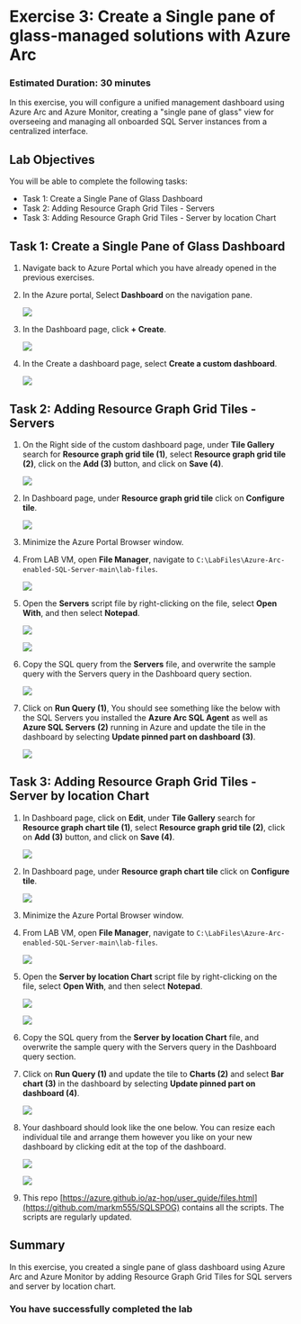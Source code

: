 # Exercise 3: Create a Single pane of glass-managed solutions with Azure Arc 

### Estimated Duration: 30 minutes

In this exercise, you will configure a unified management dashboard using Azure Arc and Azure Monitor, creating a "single pane of glass" view for overseeing and managing all onboarded SQL Server instances from a centralized interface.

## Lab Objectives

You will be able to complete the following tasks:

- Task 1: Create a Single Pane of Glass Dashboard
- Task 2: Adding Resource Graph Grid Tiles - Servers
- Task 3: Adding Resource Graph Grid Tiles - Server by location Chart
 
## Task 1: Create a Single Pane of Glass Dashboard 
 
1. Navigate back to Azure Portal which you have already opened in the previous exercises. 
 
2. In the Azure portal, Select **Dashboard** on the navigation pane.   

    ![](media/Ex2-Task1-Step2.png)  
 
3. In the Dashboard page, click **+ Create**. 
 
    ![](media/Ex2-Task1-Step3.png) 
     
4. In the Create a dashboard page, select **Create a custom dashboard**. 
 
    ![](media/Ex2-Task1-Step4.png) 
 
## Task 2: Adding Resource Graph Grid Tiles - Servers
 
1. On the Right side of the custom dashboard page, under **Tile Gallery** search for **Resource graph grid tile (1)**, select **Resource graph grid tile (2)**, click on the **Add (3)** button, and click on **Save (4)**. 
 
   ![](media/Ex2-Task1-Step5.png) 
     
2. In Dashboard page, under **Resource graph grid tile** click on **Configure tile**.
 
   ![](media/Ex2-Task1-Step6.png)  
     
3. Minimize the Azure Portal Browser window. 
  
4. From LAB VM, open **File Manager**, navigate to `C:\LabFiles\Azure-Arc-enabled-SQL-Server-main\lab-files`. 
  
   ![](media/Ex2-Task1-Step8.png)  
  
5. Open the **Servers** script file by right-clicking on the file, select **Open With**, and then select **Notepad**. 
 
   ![](media/Ex2-Task1-Step9a.png)
     
   ![](media/Ex2-Task1-Step9b.png)  
     
6. Copy the SQL query from the **Servers** file, and overwrite the sample query with the Servers query in the Dashboard query section. 
 
   ![](media/Ex2-Task1-Step10.png)  
     
7. Click on **Run Query (1)**, You should see something like the below with the SQL Servers you installed the **Azure Arc SQL Agent** as well as **Azure SQL Servers** **(2)** running in Azure and update the tile in the dashboard by selecting **Update pinned part on dashboard (3)**. 
   
    ![](media/az-ex3-1.png) 
          
## Task 3: Adding Resource Graph Grid Tiles - Server by location Chart
     
1. In Dashboard page, click on **Edit**, under **Tile Gallery** search for **Resource graph chart tile (1)**, select **Resource graph grid tile (2)**, click on **Add (3)** button, and click on **Save (4)**. 
 
   ![](media/Ex2-Task3-Step1.png) 
     
2. In Dashboard page, under **Resource graph chart tile** click on **Configure tile**. 
 
     ![](media/Ex2-Task3-Step2.png)  
     
3. Minimize the Azure Portal Browser window. 
  
4. From LAB VM, open **File Manager**, navigate to `C:\LabFiles\Azure-Arc-enabled-SQL-Server-main\lab-files`.

   ![](media/az-ex3-4.png)
   
5. Open the **Server by location Chart** script file by right-clicking on the file, select **Open With**, and then select **Notepad**.

   ![](media/az-ex3-2.png)

   ![](media/Ex2-Task1-Step9b.png)   
      
6. Copy the SQL query from the **Server by location Chart** file, and overwrite the sample query with the Servers query in the Dashboard query section.  
 
7. Click on **Run Query (1)** and update the tile to **Charts (2)** and select **Bar chart (3)** in the dashboard by selecting **Update pinned part on dashboard (4)**. 
     
   ![](media/az-ex3-3.png) 
 
8. Your dashboard should look like the one below. You can resize each individual tile and arrange them however you like on your new dashboard by clicking edit at the top of the dashboard. 
     
    ![](media/Ex2-Task3-Step8a.png) 
     
    ![](media/Ex2-Task3-Step8c.png)   

9. This repo [https://azure.github.io/az-hop/user_guide/files.html](https://github.com/markm555/SQLSPOG) contains all the scripts. The scripts are regularly updated.

## Summary

In this exercise, you created a single pane of glass dashboard using Azure Arc and Azure Monitor by adding Resource Graph Grid Tiles for SQL servers and server by location chart.

### You have successfully completed the lab

